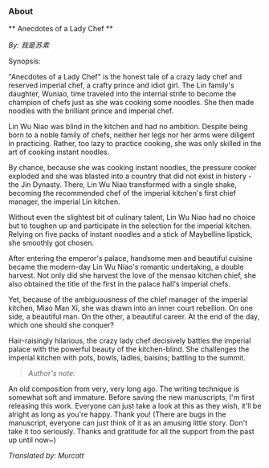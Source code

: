 ### About

** Anecdotes of a Lady Chef **

*By: 我是苏素*

Synopsis: 

"Anecdotes of a Lady Chef" is the honest tale of a crazy lady chef and reserved imperial chef, a crafty prince and idiot girl. The Lin family's daughter, Wuniao,  time traveled into the internal strife to become the champion of chefs just as she was cooking some noodles. She then made noodles with the brilliant prince and imperial chef.

Lin Wu Niao was blind in the kitchen and had no ambition. Despite being born to a noble family of chefs, neither her legs nor her arms were diligent in practicing. Rather, too lazy to practice cooking, she was only skilled in the art of cooking instant noodles.

By chance, because she was cooking instant noodles, the pressure cooker exploded and she was blasted into a country that did not exist in history - the Jin Dynasty. There, Lin Wu Niao transformed with a single shake, becoming the recommended chef of the imperial kitchen's first chief manager, the imperial Lin kitchen.

Without even the slightest bit of culinary talent, Lin Wu Niao had no choice but to toughen up and participate in the selection for the imperial kitchen. Relying on five packs of instant noodles and a stick of Maybelline lipstick, she smoothly got chosen.

After entering the emperor's palace, handsome men and beautiful cuisine became the modern-day Lin Wu Niao's romantic undertaking, a double harvest. Not only did she harvest the love of the mensao kitchen chief, she also obtained the title of the first in the palace hall's imperial chefs.

Yet, because of the ambiguousness of the chief manager of the imperial kitchen, Miao Man Xi, she was drawn into an inner court rebellion. On one side, a beautiful man. On the other, a beautiful career. At the end of the day, which one should she conquer?

Hair-raisingly hilarious, the crazy lady chef decisively battles the imperial palace with the powerful beauty of the kitchen-blind. She challenges the imperial kitchen with pots, bowls, ladles, baisins; battling to the summit.

> *Author's note:*

An old composition from very, very long ago. The writing technique is somewhat soft and immature. Before saving the new manuscripts, I'm first releasing this work. Everyone can just take a look at this as they wish, it'll be alright as long as you're happy. Thank you! (There are bugs in the manuscript, everyone can just think of it as an amusing little story. Don't take it too seriously. Thanks and gratitude for all the support from the past up until now~)

*Translated by: Murcott*
